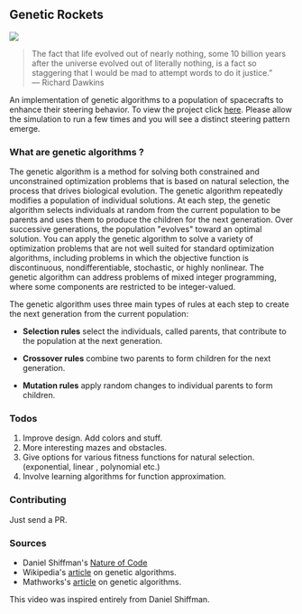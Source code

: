 ## Genetic Rockets

<img src="demo.gif" data-canonical-src="resources/default_pattern_explained.jpg"/>

>The fact that life evolved out of nearly nothing, some 10 billion years after the universe evolved out of literally nothing, is a fact so staggering that I would be mad to attempt words to do it justice.”</br>
— Richard Dawkins

An implementation of genetic algorithms to a population of spacecrafts to enhance their steering behavior. To view the project click [here](https://samagra14.github.io/genetic_rockets/). Please allow the simulation to run a few times and you will see a distinct steering pattern emerge.

### What are genetic algorithms ?

The genetic algorithm is a method for solving both constrained and unconstrained optimization problems that is based on natural selection, the process that drives biological evolution. The genetic algorithm repeatedly modifies a population of individual solutions. At each step, the genetic algorithm selects individuals at random from the current population to be parents and uses them to produce the children for the next generation. Over successive generations, the population "evolves" toward an optimal solution. You can apply the genetic algorithm to solve a variety of optimization problems that are not well suited for standard optimization algorithms, including problems in which the objective function is discontinuous, nondifferentiable, stochastic, or highly nonlinear. The genetic algorithm can address problems of mixed integer programming, where some components are restricted to be integer-valued.

The genetic algorithm uses three main types of rules at each step to create the next generation from the current population:
* **Selection rules** select the individuals, called parents, that contribute to the population at the next generation.

* **Crossover rules** combine two parents to form children for the next generation.

* **Mutation rules** apply random changes to individual parents to form children.

### Todos

1. Improve design. Add colors and stuff.
2. More interesting mazes and obstacles.
3. Give options for various fitness functions for natural selection. (exponential, linear , polynomial etc.)
4. Involve learning algorithms for function approximation.

### Contributing

Just send a PR.

### Sources

* Daniel Shiffman's [Nature of Code](http://natureofcode.com/book/chapter-9-the-evolution-of-code/)
* Wikipedia's [article](https://en.wikipedia.org/wiki/Genetic_algorithm) on genetic algorithms.
*  Mathworks's [article](https://in.mathworks.com/discovery/genetic-algorithm.html) on genetic algorithms.

This video was inspired entirely from Daniel Shiffman. 
